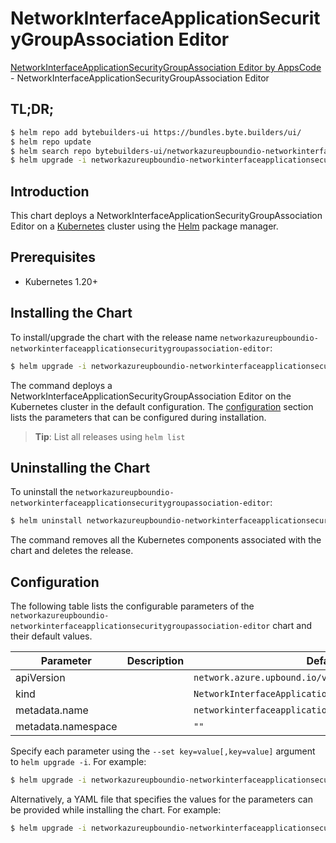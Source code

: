 # NetworkInterfaceApplicationSecurityGroupAssociation Editor

[NetworkInterfaceApplicationSecurityGroupAssociation Editor by AppsCode](https://byte.builders) - NetworkInterfaceApplicationSecurityGroupAssociation Editor

## TL;DR;

```bash
$ helm repo add bytebuilders-ui https://bundles.byte.builders/ui/
$ helm repo update
$ helm search repo bytebuilders-ui/networkazureupboundio-networkinterfaceapplicationsecuritygroupassociation-editor --version=v0.4.18
$ helm upgrade -i networkazureupboundio-networkinterfaceapplicationsecuritygroupassociation-editor bytebuilders-ui/networkazureupboundio-networkinterfaceapplicationsecuritygroupassociation-editor -n default --create-namespace --version=v0.4.18
```

## Introduction

This chart deploys a NetworkInterfaceApplicationSecurityGroupAssociation Editor on a [Kubernetes](http://kubernetes.io) cluster using the [Helm](https://helm.sh) package manager.

## Prerequisites

- Kubernetes 1.20+

## Installing the Chart

To install/upgrade the chart with the release name `networkazureupboundio-networkinterfaceapplicationsecuritygroupassociation-editor`:

```bash
$ helm upgrade -i networkazureupboundio-networkinterfaceapplicationsecuritygroupassociation-editor bytebuilders-ui/networkazureupboundio-networkinterfaceapplicationsecuritygroupassociation-editor -n default --create-namespace --version=v0.4.18
```

The command deploys a NetworkInterfaceApplicationSecurityGroupAssociation Editor on the Kubernetes cluster in the default configuration. The [configuration](#configuration) section lists the parameters that can be configured during installation.

> **Tip**: List all releases using `helm list`

## Uninstalling the Chart

To uninstall the `networkazureupboundio-networkinterfaceapplicationsecuritygroupassociation-editor`:

```bash
$ helm uninstall networkazureupboundio-networkinterfaceapplicationsecuritygroupassociation-editor -n default
```

The command removes all the Kubernetes components associated with the chart and deletes the release.

## Configuration

The following table lists the configurable parameters of the `networkazureupboundio-networkinterfaceapplicationsecuritygroupassociation-editor` chart and their default values.

|     Parameter      | Description |                             Default                              |
|--------------------|-------------|------------------------------------------------------------------|
| apiVersion         |             | <code>network.azure.upbound.io/v1beta1</code>                    |
| kind               |             | <code>NetworkInterfaceApplicationSecurityGroupAssociation</code> |
| metadata.name      |             | <code>networkinterfaceapplicationsecuritygroupassociation</code> |
| metadata.namespace |             | <code>""</code>                                                  |


Specify each parameter using the `--set key=value[,key=value]` argument to `helm upgrade -i`. For example:

```bash
$ helm upgrade -i networkazureupboundio-networkinterfaceapplicationsecuritygroupassociation-editor bytebuilders-ui/networkazureupboundio-networkinterfaceapplicationsecuritygroupassociation-editor -n default --create-namespace --version=v0.4.18 --set apiVersion=network.azure.upbound.io/v1beta1
```

Alternatively, a YAML file that specifies the values for the parameters can be provided while
installing the chart. For example:

```bash
$ helm upgrade -i networkazureupboundio-networkinterfaceapplicationsecuritygroupassociation-editor bytebuilders-ui/networkazureupboundio-networkinterfaceapplicationsecuritygroupassociation-editor -n default --create-namespace --version=v0.4.18 --values values.yaml
```
